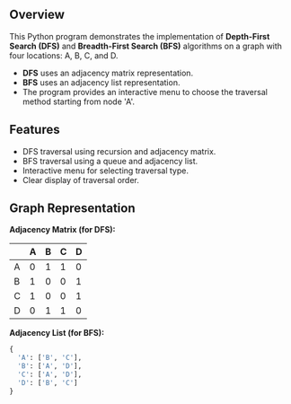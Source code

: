 ## Overview

This Python program demonstrates the implementation of **Depth-First Search (DFS)** and **Breadth-First Search (BFS)** algorithms on a graph with four locations: A, B, C, and D.

- **DFS** uses an adjacency matrix representation.
- **BFS** uses an adjacency list representation.
- The program provides an interactive menu to choose the traversal method starting from node 'A'.

## Features

- DFS traversal using recursion and adjacency matrix.
- BFS traversal using a queue and adjacency list.
- Interactive menu for selecting traversal type.
- Clear display of traversal order.

## Graph Representation

**Adjacency Matrix (for DFS):**

|   | A | B | C | D |
|---|---|---|---|---|
| A | 0 | 1 | 1 | 0 |
| B | 1 | 0 | 0 | 1 |
| C | 1 | 0 | 0 | 1 |
| D | 0 | 1 | 1 | 0 |

**Adjacency List (for BFS):**

```python
{
  'A': ['B', 'C'],
  'B': ['A', 'D'],
  'C': ['A', 'D'],
  'D': ['B', 'C']
}
